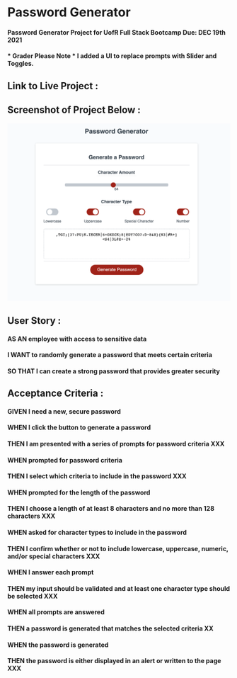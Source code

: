 # Password Generator
#### Password Generator Project for UofR Full Stack Bootcamp Due: DEC 19th 2021
#### * Grader Please Note * I added a UI to replace prompts with Slider and Toggles.
## Link to Live Project : 
## Screenshot of Project Below :
![alt text](./assets/images/Screenshot.png)
## User Story :
#### AS AN employee with access to sensitive data
#### I WANT to randomly generate a password that meets certain criteria
#### SO THAT I can create a strong password that provides greater security

## Acceptance Criteria :
#### GIVEN I need a new, secure password
#### WHEN I click the button to generate a password 
#### THEN I am presented with a series of prompts for password criteria XXX
#### WHEN prompted for password criteria
#### THEN I select which criteria to include in the password XXX
#### WHEN prompted for the length of the password
#### THEN I choose a length of at least 8 characters and no more than 128 characters XXX
#### WHEN asked for character types to include in the password
#### THEN I confirm whether or not to include lowercase, uppercase, numeric, and/or special characters XXX
#### WHEN I answer each prompt
#### THEN my input should be validated and at least one character type should be selected XXX
#### WHEN all prompts are answered
#### THEN a password is generated that matches the selected criteria XX
#### WHEN the password is generated
#### THEN the password is either displayed in an alert or written to the page XXX